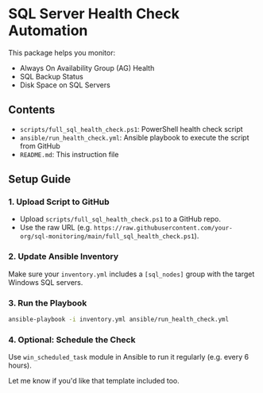 
# SQL Server Health Check Automation

This package helps you monitor:
- Always On Availability Group (AG) Health
- SQL Backup Status
- Disk Space on SQL Servers

## Contents

- `scripts/full_sql_health_check.ps1`: PowerShell health check script
- `ansible/run_health_check.yml`: Ansible playbook to execute the script from GitHub
- `README.md`: This instruction file

## Setup Guide

### 1. Upload Script to GitHub

- Upload `scripts/full_sql_health_check.ps1` to a GitHub repo.
- Use the raw URL (e.g. `https://raw.githubusercontent.com/your-org/sql-monitoring/main/full_sql_health_check.ps1`).

### 2. Update Ansible Inventory

Make sure your `inventory.yml` includes a `[sql_nodes]` group with the target Windows SQL servers.

### 3. Run the Playbook

```bash
ansible-playbook -i inventory.yml ansible/run_health_check.yml
```

### 4. Optional: Schedule the Check

Use `win_scheduled_task` module in Ansible to run it regularly (e.g. every 6 hours).

Let me know if you'd like that template included too.

